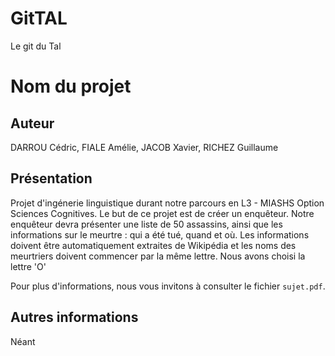 # GitTAL
Le git du Tal

# Nom du projet

## Auteur
DARROU Cédric, FIALE Amélie, JACOB Xavier, RICHEZ Guillaume

## Présentation
Projet d'ingénerie linguistique durant notre parcours en L3 - MIASHS Option Sciences Cognitives. Le but de ce projet est de créer un enquêteur. Notre enquêteur devra présenter une liste de 50 assassins, ainsi que les informations sur le meurtre : qui a été tué, quand et où. Les informations doivent être automatiquement extraites de Wikipédia et les noms des meurtriers doivent commencer par la même lettre. Nous avons choisi la lettre 'O'

Pour plus d'informations, nous vous invitons à consulter le fichier `sujet.pdf`.

## Autres informations  
Néant
